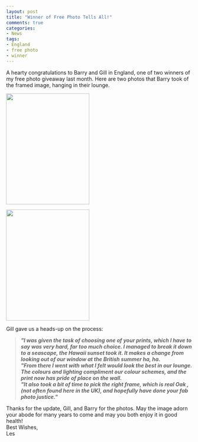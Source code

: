 ```yaml
---
layout: post
title: "Winner of Free Photo Tells All!"
comments: true
categories:
- News
tags:
- England
- free photo
- winner
---
```

A hearty congratulations to Barry and Gill in England, one of two winners of my free photo giveaway last month. Here are two photos that Barry took of the framed image, hanging in their lounge.

<a href="http://blog.lesterpickerphoto.com/wp-content/uploads/2011/05/lester1.jpg"><img class="aligncenter size-medium wp-image-1145" title="lester1" src="http://blog.lesterpickerphoto.com/wp-content/uploads/2011/05/lester1-225x300.jpg" alt="" width="225" height="300" /></a>

<a href="http://blog.lesterpickerphoto.com/wp-content/uploads/2011/05/lester2.jpg"><img class="aligncenter size-medium wp-image-1146" title="lester2" src="http://blog.lesterpickerphoto.com/wp-content/uploads/2011/05/lester2-225x300.jpg" alt="" width="225" height="300" /></a>

Gill gave us a heads-up on the process:
<blockquote>
<div><strong><em>"I was given the task of choosing one of your prints, which I have to say was very hard, far too much choice. I managed to break it down to a seascape, the Hawaii sunset took it. It makes a change from looking out of our window at the British summer ha, ha.</em></strong></div>
<div><strong><em>
</em></strong></div>
<div><strong><em>
</em></strong></div>
<div><strong><em>"From there I went with what I felt would look the best in our lounge. The colours and lighting compliment our colour schemes, and the print now has pride of place on the wall.</em></strong></div>
<div><strong><em>
</em></strong></div>
<div><strong><em>
</em></strong></div>
<div><strong><em>"It also took a bit of time to pick the right frame, which is real Oak , (not often found here in the UK), and hopefully have done your fab photo justice."</em></strong></div></blockquote>
<div>Thanks for the update, Gill, and Barry for the photos. May the image adorn your abode for many years to come and may you both enjoy it in good health!</div>
<div>Best Wishes,</div>
<div>Les</div>